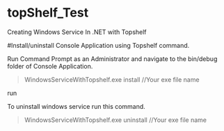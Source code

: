 # topShelf_Test
Creating Windows Service In .NET with Topshelf

#Install/uninstall Console Application using Topshelf command.

Run Command Prompt as an Administrator and navigate to the bin/debug folder of Console Application.

> WindowsServiceWithTopshelf.exe install //Your exe file name

run

To uninstall windows service run this command.

> WindowsServiceWithTopshelf.exe uninstall //Your exe file name
